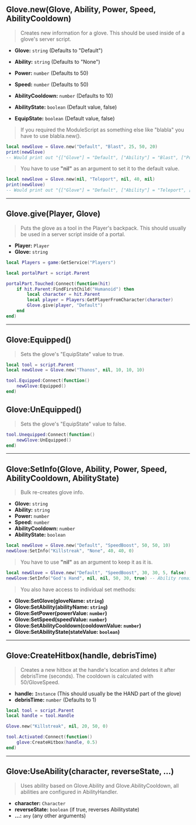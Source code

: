 ## Glove.new(Glove, Ability, Power, Speed, AbilityCooldown)
> Creates new information for a glove. This should be used inside of a glove's server script.

- **Glove:** `string` (Defaults to "Default")
- **Ability:** `string` (Defaults to "None")
- **Power:** `number` (Defaults to 50)
- **Speed:** `number` (Defaults to 50)
- **AbilityCooldown:** `number` (Defaults to 10)

- **AbilityState:** `boolean` (Default value, false)
- **EquipState:** `boolean` (Default value, false)

> If you required the ModuleScript as something else like "blabla" you have to use blabla.new().

```lua
local newGlove = Glove.new("Default", "Blast", 25, 50, 20)
print(newGlove)
-- Would print out "{["Glove"] = "Default", ["Ability"] = "Blast", ["Power"] = 25, ["Speed"] = 50, ["AbilityCooldown"] = 20}"
```

> You have to use **"nil"** as an argument to set it to the default value.

```lua
local newGlove = Glove.new(nil, "Teleport", nil, 40, nil)
print(newGlove)
-- Would print out "{["Glove"] = "Default", ["Ability"] = "Teleport", ["Power"] = 50, ["Speed"] = 40, ["AbilityCooldown"] = 10}"
```

---

## Glove.give(Player, Glove)
> Puts the glove as a tool in the Player's backpack. This should usually be used in a server script inside of a portal.

- **Player:** `Player`
- **Glove:** `string`

```lua
local Players = game:GetService("Players")

local portalPart = script.Parent

portalPart.Touched:Connect(function(hit)
    if hit.Parent:FindFirstChild("Humanoid") then
        local character = hit.Parent
        local player = Players:GetPlayerFromCharacter(character)
        Glove.give(player, "Default")
    end
end)
```

---

## Glove:Equipped()
> Sets the glove's "EquipState" value to true.

```lua
local tool = script.Parent
local newGlove = Glove.new("Thanos", nil, 10, 10, 10)

tool.Equipped:Connect(function()
    newGlove:Equipped()
end)
```

## Glove:UnEquipped()
> Sets the glove's "EquipState" value to false.

```lua
tool.Unequipped:Connect(function()
    newGlove:UnEquipped()
end)
```

---

## Glove:SetInfo(Glove, Ability, Power, Speed, AbilityCooldown, AbilityState)
> Bulk re-creates glove info.

- **Glove:** `string`
- **Ability:** `string`
- **Power:** `number`
- **Speed:** `number`
- **AbilityCooldown:** `number`
- **AbilityState:** `boolean`

```lua
local newGlove = Glove.new("Default", "SpeedBoost", 50, 50, 10)
newGlove:SetInfo("Killstreak", "None", 40, 40, 0)
```

> You have to use **"nil"** as an argument to keep it as it is.

```lua
local newGlove = Glove.new("Default", "SpeedBoost", 30, 30, 5, false)
newGlove:SetInfo("God's Hand", nil, nil, 50, 30, true) -- Ability remains as "SpeedBoost" and power remains as 30.
```

> You also have access to individual set methods:

- **Glove:SetGlove(gloveName: `string`)**
- **Glove:SetAbility(abilityName: `string`)**
- **Glove:SetPower(powerValue: `number`)**
- **Glove:SetSpeed(speedValue: `number`)**
- **Glove:SetAbilityCooldown(cooldownValue: `number`)**
- **Glove:SetAbilityState(stateValue: `boolean`)**

---

## Glove:CreateHitbox(handle, debrisTime)
> Creates a new hitbox at the handle's location and deletes it after debrisTime (seconds). The cooldown is calculated with 50/GloveSpeed.

- **handle:** `Instance` (This should usually be the HAND part of the glove)
- **debrisTime:** `number` (Defaults to 1)

```lua
local tool = script.Parent
local handle = tool.Handle

Glove.new("Killstreak", nil, 20, 50, 0)

tool.Activated:Connect(function()
    glove:CreateHitbox(handle, 0.5)
end)
```

---

## Glove:UseAbility(character, reverseState, ...)
> Uses ability based on Glove.Ability and Glove.AbilityCooldown, all abilities are configured in AbilityHandler.

- **character:** `Character`
- **reverseState:** `boolean` (if true, reverses Abilitystate)
- **...:** `any` (any other arguments)
